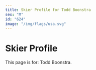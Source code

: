 ```yaml
---
title: Skier Profile for Todd Boonstra
sex: "M"
id: "624"
image: "/img/flags/usa.svg" 
---
```


# Skier Profile

This page is for: Todd Boonstra.
    